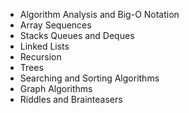 - Algorithm Analysis and Big-O Notation
- Array Sequences
- Stacks Queues and Deques
- Linked Lists
- Recursion
- Trees
- Searching and Sorting Algorithms
- Graph Algorithms
- Riddles and Brainteasers

